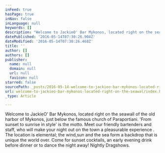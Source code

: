 ```yaml
---
inFeed: true
hasPage: true
inNav: false
inLanguage: null
keywords: []
description: "Welcome to JackieO' Bar Mykonos, located right on the seawall of the old harbor of Mykonos, just below the famous church of Paraportiani. ‘From sunset to sunrise in style‘ is the motto. Meet our friendly bartenders and staff, who will make your night out on the town a pleasurable experience . The location is elemental; the wind,sun and the sea form a backdrop that is unique the world over. Come for sunset cocktails, an early evening drink before dinner or to dance the night away! Nightly Dragshows."
datePublished: '2016-05-14T07:30:26.904Z'
dateModified: '2016-05-14T07:30:26.468Z'
title: ''
author: []
authors: []
publisher:
  name: null
  domain: null
  url: null
  favicon: null
starred: false
sourcePath: _posts/2016-05-14-welcome-to-jackieo-bar-mykonos-located-right-on-the-seawal.md
url: welcome-to-jackieo-bar-mykonos-located-right-on-the-seawal/index.html
_type: Article

---
```

Welcome to JackieO' Bar Mykonos, located right on the seawall of the old harbor of Mykonos, just below the famous church of Paraportiani. 'From sunset to sunrise in style' is the motto. Meet our friendly bartenders and staff, who will make your night out on the town a pleasurable experience . The location is elemental; the wind,sun and the sea form a backdrop that is unique the world over. Come for sunset cocktails, an early evening drink before dinner or to dance the night away! Nightly Dragshows.